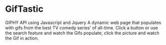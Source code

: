 # GifTastic

GIPHY API using Javascript and Jquery
A dynamic web page that populates with gifs from the best TV comedy series' of all-time. Click a button or use the search feature and watch the Gifs populate, click the picture and watch the Gif in action.
